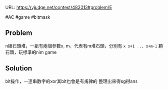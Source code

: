 URL: https://vjudge.net/contest/483013#problem/E

#AC #game #bitmask

## Problem

n組石頭堆，一組有兩個參數x, m，代表有m堆石頭，分別有 `x x+1 ... x+m-1` 顆石頭，玩標準的nim game

## Solution

bit操作，一連串數字的xor其bit也會是有規律的
整理出來得sg得ans

